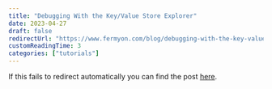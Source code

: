 ```yaml
---
title: "Debugging With the Key/Value Store Explorer"
date: 2023-04-27
draft: false
redirectUrl: "https://www.fermyon.com/blog/debugging-with-the-key-value-store-explorer"
customReadingTime: 3
categories: ["tutorials"]
---
```


If this fails to redirect automatically you can find the post [here](https://www.fermyon.com/blog/debugging-with-the-key-value-store-explorer).
